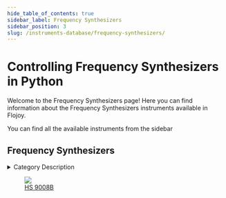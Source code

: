 ```yaml
--- 
hide_table_of_contents: true
sidebar_label: Frequency Synthesizers
sidebar_position: 3
slug: /instruments-database/frequency-synthesizers/
---
```


# Controlling Frequency Synthesizers in Python

Welcome to the Frequency Synthesizers page! Here you can find information about the Frequency Synthesizers instruments available in Flojoy.

You can find all the available instruments from the sidebar


## Frequency Synthesizers 

 <details> 
 <summary>Category Description</summary> 
 A frequency synthesizer is an electronic circuit that generates a range of frequencies from a single reference frequency. 
 </details> 

 <div className="flex flex-wrap" style={{ marginLeft: "-55px" }}>


<div className="p-4">

<a href="/instruments-database/frequency-synthesizers/holzworth/hs-9008b">
<figure style={{ width: "200px", height: "200px", objectFit: "scale-down", marginRight: "15px" }}>
<img src="https://res.cloudinary.com/dhopxs1y3/image/upload/w_600,q_auto,f_auto/e_bgremoval/v1692394000/Instruments/Frequency%20synthesizers/HS-9008B/file.jpg" style={{ width: "200px", height: "200px", objectFit: "scale-down", marginRight: "15px" }} />
<figcaption>HS 9008B</figcaption>
</figure>
</a></div>
</div>